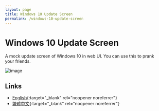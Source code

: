```yaml
---
layout: page
title: Windows 10 Update Screen
permalink: /windows-10-update-screen
---
```


# Windows 10 Update Screen
A mock update screen of Windows 10 in web UI. You can use this to prank your friends.

![image](https://github.com/user-attachments/assets/e84d972d-d7b1-4aeb-8cb7-644ac0bbcfac)

## Links
- [English](https://quicksilver-public.s3.ap-east-1.amazonaws.com/Windows+10+Update+Screen.html){:target="_blank" rel="noopener noreferrer"}
- [繁體中文](https://quicksilver-public.s3.ap-east-1.amazonaws.com/Windows+10+Update+Screen.html?lang=zh){:target="_blank" rel="noopener noreferrer"}
